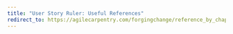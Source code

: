 ```yaml
---
title: "User Story Ruler: Useful References"
redirect_to: https://agilecarpentry.com/forgingchange/reference_by_chapter/UserStoryRuler/
---
```

